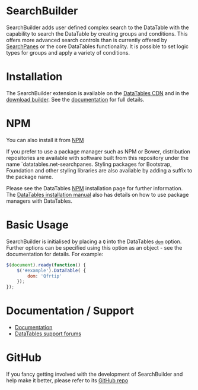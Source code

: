 # SearchBuilder

SearchBuilder adds user defined complex search to the DataTable with the capability to search the DataTable by creating groups and conditions. This offers more advanced search controls than is currently offered by [SearchPanes](/extensions/searchpanes) or the core DataTables functionality. It is possible to set logic types for groups and apply a variety of conditions.

# Installation

The SearchBuilder extension is available on the [DataTables CDN](https://cdn.datatables.net/#SearchBuilder) and in the [download builder](/download). See the [documentation](http://datatables.net/extensions/searchbuilder/) for full details.

# NPM

You can also install it from [NPM](/download/npm/#SearchBuilder)

If you prefer to use a package manager such as NPM or Bower, distribution repositories are available with software built from this repository under the name `datatables.net-searchpanes. Styling packages for Bootstrap, Foundation and other styling libraries are also available by adding a suffix to the package name.

Please see the DataTables [NPM](//datatables.net/download/npm) installation page for further information. The [DataTables installation manual](//datatables.net/manual/installation) also has details on how to use package managers with DataTables.

# Basic Usage

SearchBuilder is initialised by placing a `Q` into the DataTables [`dom`](https://datatables.net/reference/option/dom) option. Further options can be specified using this option as an object - see the documentation for details. For example:

```js
$(document).ready(function() {
    $('#example').DataTable( {
        dom: 'Qfrtip'
    });
});
```

# Documentation / Support

* [Documentation](https://datatables.net/extensions/searchbuilder/)
* [DataTables support forums](http://datatables.net/forums)

# GitHub

If you fancy getting involved with the development of SearchBuilder and help make it better, please refer to its [GitHub repo](https://github.com/DataTables/SearchBuilder)
